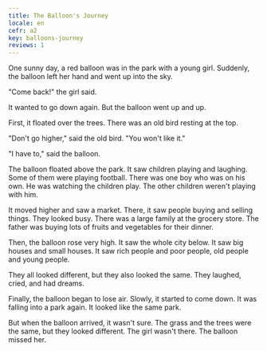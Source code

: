 ```yaml
---
title: The Balloon's Journey
locale: en
cefr: a2
key: balloons-journey
reviews: 1
---
```


One sunny day, a red balloon was in the park with a young girl. Suddenly, the balloon left her hand and went up into the sky.

"Come back!" the girl said.

It wanted to go down again. But the balloon went up and up.

First, it floated over the trees. There was an old bird resting at the top.

"Don't go higher," said the old bird. "You won't like it."

"I have to," said the balloon.

The balloon floated above the park. It saw children playing and laughing. Some of them were playing football. There was one boy who was on his own. He was watching the children play. The other children weren't playing with him.

It moved higher and saw a market. There, it saw people buying and selling things. They looked busy. There was a large family at the grocery store. The father was buying lots of fruits and vegetables for their dinner.

Then, the balloon rose very high. It saw the whole city below. It saw big houses and small houses. It saw rich people and poor people, old people and young people.

They all looked different, but they also looked the same. They laughed, cried, and had dreams.

Finally, the balloon began to lose air. Slowly, it started to come down. It was falling into a park again. It looked like the same park.

But when the balloon arrived, it wasn't sure. The grass and the trees were the same, but they looked different. The girl wasn't there. The balloon missed her.
